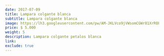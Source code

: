 ```yaml
---
date: 2017-07-09
title: Lampara colgante blanca
subtitle: Lampara colgante blanca
image: https://lh3.googleusercontent.com/pw/AM-JKLVco9jVWsomCGWr81XrROFegalK71w_3jhVjtBZ1DZpu8Eq1zbR43nBPTlJZM7rTRqd08KoKyBsMw2nepdKl-QRwcKPYLVdBjg0O40-ZwR6c0pKj_ImaIlFjsT_hJ2EQb0wmjw1D8_dvXcJZE-pt-GLzw=w592-h621-no?authuser=0
price: $ 5.000
weight: 5
description: Lampara colgante petalos blanca
link: 
exclude: true
---
```

